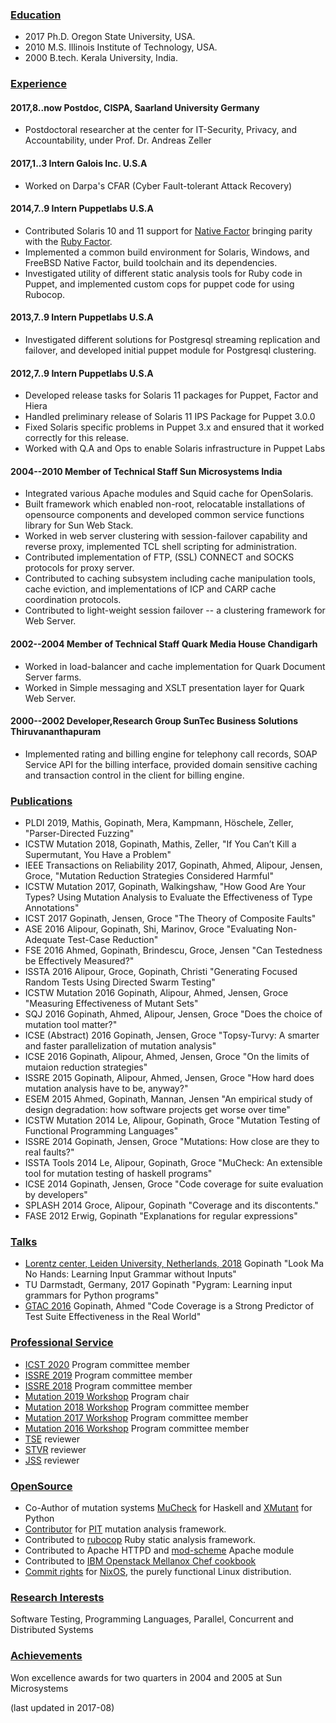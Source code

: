 <!--
You can find my resume in pdf format [here](/resources/resume.pdf).

* [Education](#education)
* [Experience](#experience)
* [Publications](#publications)
* [OpenSource](#opensource)
* [Research Interests](#research-interests)
* [Achievements](#achievements)
-->

### [Education]()

* 2017 Ph.D. Oregon State University, USA.
* 2010 M.S. Illinois Institute of Technology, USA.
* 2000 B.tech. Kerala University, India.

### [Experience]()

#### 2017,8..now Postdoc, CISPA, Saarland University Germany
* Postdoctoral researcher at the center for IT-Security, Privacy, and Accountability, under Prof. Dr. Andreas Zeller

#### 2017,1..3 Intern Galois Inc. U.S.A

* Worked on Darpa's CFAR (Cyber Fault-tolerant Attack Recovery)

#### 2014,7..9 Intern Puppetlabs U.S.A

* Contributed Solaris 10 and 11 support for [Native Factor](https://docs.puppetlabs.com/puppet/latest/reference/experiments_cfacter.html) bringing parity with the [Ruby Factor](https://puppetlabs.com/facter).
* Implemented a common build environment for Solaris, Windows, and FreeBSD Native Factor, build toolchain and its dependencies.
* Investigated utility of different static analysis tools for Ruby code in Puppet, and implemented custom cops for puppet code for using Rubocop.

#### 2013,7..9 Intern Puppetlabs U.S.A

* Investigated different solutions for Postgresql streaming replication and failover, and developed initial puppet module for Postgresql clustering.

#### 2012,7..9 Intern Puppetlabs U.S.A

* Developed release tasks for Solaris 11 packages for Puppet, Factor and Hiera
* Handled preliminary release of Solaris 11 IPS Package for Puppet 3.0.0
* Fixed Solaris specific problems in Puppet 3.x and ensured that it worked correctly for this release.
* Worked with Q.A and Ops to enable Solaris infrastructure in Puppet Labs

#### 2004--2010 Member of Technical Staff Sun Microsystems India

* Integrated various Apache modules and Squid cache for OpenSolaris. 
* Built framework which enabled non-root, relocatable installations of opensource components
        and developed common service functions library for Sun Web Stack. 
* Worked in web server clustering with session-failover capability and reverse proxy, implemented TCL shell scripting for administration.
* Contributed implementation of FTP, (SSL) CONNECT and SOCKS protocols for proxy server.
* Contributed to caching subsystem including cache manipulation tools, cache eviction, and 
        implementations of ICP and CARP cache coordination protocols.
* Contributed to light-weight session failover -- a clustering framework for Web Server.

#### 2002--2004 Member of Technical Staff Quark Media House Chandigarh

* Worked in load-balancer and cache implementation for Quark Document Server farms.
* Worked in Simple messaging and XSLT presentation layer for Quark Web Server.

#### 2000--2002 Developer,Research Group SunTec Business Solutions Thiruvananthapuram

* Implemented rating and billing engine for telephony call records, SOAP Service API for the billing interface, provided domain sensitive caching and transaction control in the client for billing engine. 

### [Publications]()

* PLDI 2019, Mathis, Gopinath, Mera, Kampmann, Höschele, Zeller, "Parser-Directed Fuzzing"
* ICSTW Mutation 2018, Gopinath, Mathis, Zeller, "If You Can’t Kill a Supermutant, You Have a Problem"
* IEEE Transactions on Reliability 2017, Gopinath, Ahmed, Alipour, Jensen, Groce, "Mutation Reduction Strategies Considered Harmful"
* ICSTW Mutation 2017, Gopinath, Walkingshaw, "How Good Are Your Types? Using Mutation Analysis to Evaluate the Effectiveness of Type Annotations"
* ICST 2017 Gopinath, Jensen, Groce "The Theory of Composite Faults"
* ASE 2016 Alipour, Gopinath, Shi, Marinov, Groce "Evaluating Non-Adequate Test-Case Reduction"
* FSE 2016 Ahmed, Gopinath, Brindescu, Groce, Jensen "Can Testedness be Effectively Measured?"
* ISSTA 2016 Alipour, Groce, Gopinath, Christi "Generating Focused Random Tests Using Directed Swarm Testing"
* ICSTW Mutation 2016 Gopinath, Alipour, Ahmed, Jensen, Groce "Measuring Effectiveness of Mutant Sets"
* SQJ 2016 Gopinath, Ahmed, Alipour, Jensen, Groce "Does the choice of mutation tool matter?"
* ICSE (Abstract) 2016 Gopinath, Jensen, Groce "Topsy-Turvy: A smarter and faster parallelization of mutation analysis"
* ICSE 2016 Gopinath, Alipour, Ahmed, Jensen, Groce "On the limits of mutaion reduction strategies"
* ISSRE 2015 Gopinath, Alipour, Ahmed, Jensen, Groce "How hard does mutation analysis have to be, anyway?"
* ESEM 2015 Ahmed, Gopinath, Mannan, Jensen "An empirical study of design degradation: how software projects get worse over time"
* ICSTW Mutation 2014 Le, Alipour, Gopinath, Groce "Mutation Testing of Functional Programming Languages"
* ISSRE 2014 Gopinath, Jensen, Groce "Mutations: How close are they to real faults?"
* ISSTA Tools 2014 Le, Alipour, Gopinath, Groce "MuCheck: An extensible tool for mutation testing of haskell programs"
* ICSE 2014 Gopinath, Jensen, Groce "Code coverage for suite evaluation by developers"
* SPLASH 2014 Groce, Alipour, Gopinath "Coverage and its discontents."
* FASE 2012 Erwig, Gopinath "Explanations for regular expressions"


### [Talks]()

* [Lorentz center, Leiden University, Netherlands, 2018](https://www.lorentzcenter.nl/lc/web/2018/968/participants.php3?wsid=968&venue=Oort) Gopinath "Look Ma No Hands: Learning Input Grammar without Inputs"
* TU Darmstadt, Germany, 2017 Gopinath "Pygram: Learning input grammars for Python programs"
* [GTAC 2016](https://developers.google.com/google-test-automation-conference/2016/) Gopinath, Ahmed "Code Coverage is a Strong Predictor of Test Suite Effectiveness in the Real World"


### [Professional Service]()
* [ICST 2020](http://www.icst2020.info/) Program committee member
* [ISSRE 2019](http://2019.issre.net/node/56) Program committee member
* [ISSRE 2018](http://2018.issre.net/research-pc) Program committee member
* [Mutation 2019 Workshop]() Program chair
* [Mutation 2018 Workshop](https://mutation-workshop.github.io/#organisation) Program committee member
* [Mutation 2017 Workshop](https://sites.google.com/site/mutation2017/) Program committee member
* [Mutation 2016 Workshop](https://sites.google.com/site/mutation2016/mutation-2016) Program committee member
* [TSE](https://www.computer.org/web/tse) reviewer
* [STVR](https://onlinelibrary.wiley.com/journal/10991689) reviewer
* [JSS](https://www.journals.elsevier.com/journal-of-systems-and-software/) reviewer

### [OpenSource]()

* Co-Author of mutation systems [MuCheck](https://github.com/vrthra/mucheck) for Haskell and [XMutant](https://github.com/vrthra/xmutant.py) for Python
* [Contributor](https://github.com/hcoles/pitest/blob/master/pom.xml) for [PIT](http://pitest.org/) mutation analysis framework.
* Contributed to [rubocop](https://github.com/bbatsov/rubocop) Ruby static analysis framework.
* Contributed to Apache HTTPD and [mod-scheme](https://github.com/vrthra/mod-scheme) Apache module
* Contributed to [IBM Openstack Mellanox Chef cookbook](https://github.com/osuosl-cookbooks/cookbook-openstack-mellanox)
* [Commit rights](https://github.com/orgs/NixOS/teams/nixpkgs-committers) for [NixOS](https://nixos.org/), the purely functional Linux distribution.

### [Research Interests]()

Software Testing, Programming Languages, Parallel, Concurrent and Distributed Systems

### [Achievements]()

Won excellence awards for two quarters in 2004 and 2005 at Sun Microsystems


(last updated in 2017-08)
